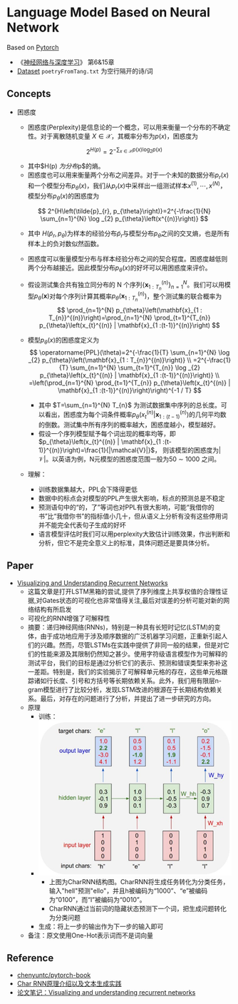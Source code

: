 # Language Model Based on Neural Network

Based on [Pytorch](https://github.com/pytorch/pytorch)
- 《[神经网络与深度学习](https://nndl.github.io/)》 第6&15章
- [Dataset](./poetryFromTang.txt) `poetryFromTang.txt`  为空行隔开的诗/词

## Concepts

- 困惑度

    - 困惑度(Perplexity)是信息论的一个概念，可以用来衡量一个分布的不确定性。对于离散随机变量 $X \in \mathcal{X}$，其概率分布为$p(x)$，困惑度为

    $$
    2^{ H(p)}=2^{-\sum_{x \in \mathcal{X}} p(x) \log _{2} p(x)}
    $$

    -   其中$H(p) $为分布$p$的熵。
    -   困惑度也可以用来衡量两个分布之间差异。对于一个未知的数据分布$p_{r}(x)$
        和一个模型分布$p_{\theta}(x)$，我们从$p_{r}(x)$中采样出一组测试样本$x^{(1)}, \cdots, x^{(N)}$，模型分布$p_{\theta}(x)$的困惑度为

    $$
    2^{H\left(\tilde{p}_{r}, p_{\theta}\right)}=2^{-\frac{1}{N} \sum_{n=1}^{N} \log _{2} p_{\theta}\left(x^{(n)}\right)}
    $$

    -   其中 $H\left(\tilde{p}_{r}, p_{\theta}\right)$为样本的经验分布$\tilde{p}_{r}$与模型分布$p_{\theta}$之间的交叉熵，也是所有样本上的负对数似然函数。
    
    -   困惑度可以衡量模型分布与样本经验分布之间的契合程度。困惑度越低则两个分布越接近。因此模型分布$p_{\theta}(x)$的好坏可以用困惑度来评价。
    
    -   假设测试集合共有独立同分布的 N 个序列$\left\{\mathbf{x}_{1 : T_{n}}^{(n)}\right\}_{n=1}^{N}$。我们可以用模型$p_{\theta}(\mathbf{x})$对每个序列计算其概率$p_{\theta}\left(\mathbf{x}_{1 : T_{n}}^{(n)}\right)$，整个测试集的联合概率为
        $$
        \prod_{n=1}^{N} p_{\theta}\left(\mathbf{x}_{1 : T_{n}}^{(n)}\right)=\prod_{n=1}^{N} \prod_{t=1}^{T_{n}} p_{\theta}\left(x_{t}^{(n)} | \mathbf{x}_{1 :(t-1)}^{(n)}\right)
        $$
    
    -   模型$p_{\theta}(x)$的困惑度定义为
        $$
        \operatorname{PPL}(\theta)=2^{-\frac{1}{T} \sum_{n=1}^{N} \log _{2} p_{\theta}\left(\mathbf{x}_{1 : T_{n}}^{(n)}\right)} \\ =2^{-\frac{1}{T} \sum_{n=1}^{N} \sum_{t=1}^{T_{n}} \log _{2} p_{\theta}\left(x_{t}^{(n)} | \mathbf{x}_{1 :(t-1)}^{(n)}\right)}  \\ =\left(\prod_{n=1}^{N} 	\prod_{t=1}^{T_{n}} p_{\theta}\left(x_{t}^{(n)} | \mathbf{x}_{1 :(t-1)}^{(n)}\right)\right)^{-1 / T}
        $$
    
        -   其中 $T=\sum_{n=1}^{N} T_{n}$ 为测试数据集中序列的总长度。可以看出，困惑度为每个词条件概率$p_{\theta}\left(x_{t}^{(n)} | \mathbf{x}_{1 :(t-1)}^{(n)}\right)$的几何平均数的倒数。测试集中所有序列的概率越大，困惑度越小，模型越好。
        -   假设一个序列模型赋予每个词出现的概率均等，即$p_{\theta}\left(x_{t}^{(n)} | \mathbf{x}_{1 :(t-1)}^{(n)}\right)=\frac{1}{|\mathcal{V}|}$，
            则该模型的困惑度为$|\mathcal{V}|$。以英语为例，N元模型的困惑度范围一般为50 ∼ 1000
            之间。
        
    -   理解：
      
        -   训练数据集越大，PPL会下降得更低
        -   数据中的标点会对模型的PPL产生很大影响，标点的预测总是不稳定
        -   预测语句中的“的，了”等词也对PPL有很大影响，可能“我借你的书”比“我借你书”的指标值小几十，但从语义上分析有没有这些停用词并不能完全代表句子生成的好坏
        -   语言模型评估时我们可以用perplexity大致估计训练效果，作出判断和分析，但它不是完全意义上的标准，具体问题还是要具体分析。

## Paper

- [Visualizing and Understanding Recurrent Networks](https://arxiv.org/abs/1506.02078)
    - 这篇文章是打开LSTM黑箱的尝试,提供了序列维度上共享权值的合理性证据,对Gates状态的可视化也非常值得关注,最后对误差的分析可能对新的网络结构有所启发
    - 可视化的RNN增强了可解释性
    - 摘要：递归神经网络(RNNs)，特别是一种具有长短时记忆(LSTM)的变体，由于成功地应用于涉及顺序数据的广泛机器学习问题，正重新引起人们的兴趣。然而，尽管LSTMs在实践中提供了非同一般的结果，但是对它们的性能来源及其限制仍然知之甚少。使用字符级语言模型作为可解释的测试平台，我们的目标是通过分析它们的表示、预测和错误类型来弥补这一差距。特别是，我们的实验揭示了可解释单元格的存在，这些单元格跟踪诸如行长度、引号和方括号等长期依赖关系。此外，我们用有限层n-gram模型进行了比较分析，发现LSTM改进的根源在于长期结构依赖关系。最后，对存在的问题进行了分析，并提出了进一步研究的方向。
    - 原理
        - 训练：
        - ![640?wx_fmt=png](imgs/model.jpg)
            - 上图为CharRNN结构图。CharRNN将生成任务转化为分类任务，输入"hell"预测"ello"，并且h被编码为“1000”、“e”被编码为“0100”，而“l”被编码为“0010”。
            - CharRNN通过当前词的隐藏状态预测下一个词，把生成问题转化为分类问题
        - 生成：将上一步的输出作为下一步的输入即可
    - 备注：原文使用One-Hot表示词而不是词向量

## Reference

-   [chenyuntc/pytorch-book](<https://github.com/chenyuntc/pytorch-book>)
-   [Char RNN原理介绍以及文本生成实践](<https://www.jianshu.com/p/c55caf4c6467>)
-   [论文笔记：Visualizing and understanding recurrent networks](<https://www.tuicool.com/articles/FvYBneR>)